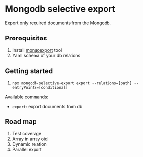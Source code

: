 # Mongodb selective export

Export only required documents from the Mongodb.

## Prerequisites

1. Install [mongoexport](https://www.mongodb.com/docs/v4.2/reference/program/mongoexport/#bin.mongoexport) tool
2. Yaml schema of your db relations 

## Getting started

1. `npx mongodb-selective-export export --relations=[path] --entryPoints=[conditional]`

Available commands:

- `export`: export documents from db

## Road map

1. Test coverage
2. Array in array oid
3. Dynamic relation
4. Parallel export
